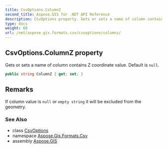 ```yaml
---
title: CsvOptions.ColumnZ
second_title: Aspose.GIS for .NET API Reference
description: CsvOptions property. Gets or sets a name of column contains Z coordinate value. Default is null
type: docs
weight: 60
url: /net/aspose.gis.formats.csv/csvoptions/columnz/
---
```

## CsvOptions.ColumnZ property

Gets or sets a name of column contains Z coordinate value. Default is `null`.

```csharp
public string ColumnZ { get; set; }
```

## Remarks

If column value is `null` or `empty string` it will be excluded from the geometry.

### See Also

* class [CsvOptions](../)
* namespace [Aspose.Gis.Formats.Csv](../../csvoptions/)
* assembly [Aspose.GIS](../../../)


